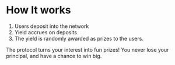 # How It works

1. Users deposit into the network
2. Yield accrues on deposits
3. The yield is randomly awarded as prizes to the users.

The protocol turns your interest into fun prizes! You never lose your principal, and have a chance to win big.